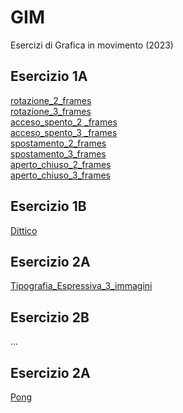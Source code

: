 # GIM
Esercizi di Grafica in movimento (2023)

## Esercizio 1A

[rotazione_2_frames](https://anastasiawiesendanger.github.io/GIM/Esercizio_1A/rotazione_2.html)  
[rotazione_3_frames](https://anastasiawiesendanger.github.io/GIM/Esercizio_1A/rotazione_3.html)  
[acceso_spento_2 _frames](https://anastasiawiesendanger.github.io/GIM/Esercizio_1A/acceso_spento_2.html)  
[acceso_spento_3 _frames](https://anastasiawiesendanger.github.io/GIM/Esercizio_1A/acceso_spento_3.html)  
[spostamento_2_frames](https://anastasiawiesendanger.github.io/GIM/Esercizio_1A/spostamento_2.html)  
[spostamento_3_frames](https://anastasiawiesendanger.github.io/GIM/Esercizio_1A/spostamento_3.html)  
[aperto_chiuso_2_frames](https://anastasiawiesendanger.github.io/GIM/Esercizio_1A/aperto_chiuso_2.html)  
[aperto_chiuso_3_frames](https://anastasiawiesendanger.github.io/GIM/Esercizio_1A/aperto_chiuso_3.html) 

## Esercizio 1B

[Dittico](https://anastasiawiesendanger.github.io/GIM/Esercizio_1B/Dittico.html)  

## Esercizio 2A

[Tipografia_Espressiva_3_immagini](https://anastasiawiesendanger.github.io/GIM/Esercizio_2A/Tipografia_Espressiva_3_im.html)  

## Esercizio 2B

...  

## Esercizio 2A

[Pong](https://anastasiawiesendanger.github.io/GIM/Esercizio_3A/Pong.html)

